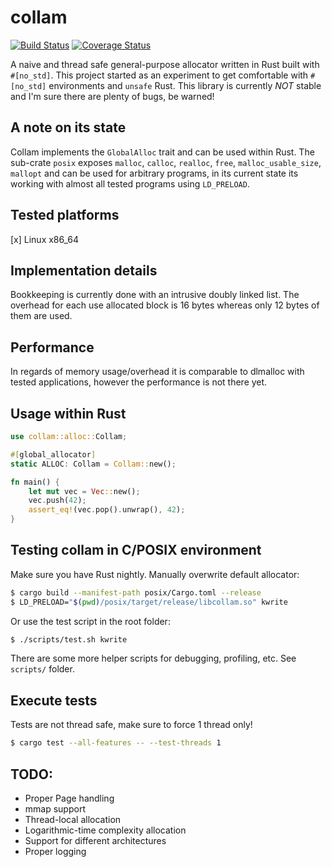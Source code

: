 # collam
[![Build Status](https://travis-ci.org/gcarq/collam.svg?branch=master)](https://travis-ci.org/gcarq/collam) [![Coverage Status](https://coveralls.io/repos/github/gcarq/collam/badge.svg?branch=master)](https://coveralls.io/github/gcarq/collam?branch=master)

A naive and thread safe general-purpose allocator written in Rust built with `#[no_std]`.
This project started as an experiment to get comfortable with `#[no_std]` environments and `unsafe` Rust.
This library is currently *NOT* stable and I'm sure there are plenty of bugs, be warned!

## A note on its state
Collam implements the `GlobalAlloc` trait and can be used within Rust.
The sub-crate `posix` exposes `malloc`, `calloc`, `realloc`, `free`, `malloc_usable_size`, `mallopt` and can be used for arbitrary programs,
in its current state its working with almost all tested programs using `LD_PRELOAD`.

## Tested platforms
[x] Linux x86_64

## Implementation details
Bookkeeping is currently done with an intrusive doubly linked list.
The overhead for each use allocated block is 16 bytes whereas only 12 bytes of them are used.

## Performance
In regards of memory usage/overhead it is comparable to dlmalloc with tested applications,
however the performance is not there yet.

## Usage within Rust
```rust
use collam::alloc::Collam;

#[global_allocator]
static ALLOC: Collam = Collam::new();

fn main() {
    let mut vec = Vec::new();
    vec.push(42);
    assert_eq!(vec.pop().unwrap(), 42);
}
```

## Testing collam in C/POSIX environment
Make sure you have Rust nightly.
Manually overwrite default allocator:
```bash
$ cargo build --manifest-path posix/Cargo.toml --release
$ LD_PRELOAD="$(pwd)/posix/target/release/libcollam.so" kwrite
```
Or use the test script in the root folder:
```bash
$ ./scripts/test.sh kwrite
```
There are some more helper scripts for debugging, profiling, etc. See `scripts/` folder.

## Execute tests
Tests are not thread safe, make sure to force 1 thread only!
```bash
$ cargo test --all-features -- --test-threads 1
```

## TODO:
* Proper Page handling
* mmap support
* Thread-local allocation
* Logarithmic-time complexity allocation
* Support for different architectures
* Proper logging